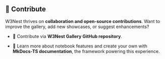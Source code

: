 ## 🤝 **Contribute**  

W3Nest thrives on **collaboration and open-source contributions**. Want to improve the gallery, add new showcases, 
or suggest enhancements?  

*  🔗 Contribute via **<github-link target="gallery">W3Nest Gallery GitHub repository</github-link>**.  

*  📖 Learn more about notebook features and create your own with 
**<ext-link target="mkdocs-ts">MkDocs-TS documentation</ext-link>**, the framework powering this experience.  